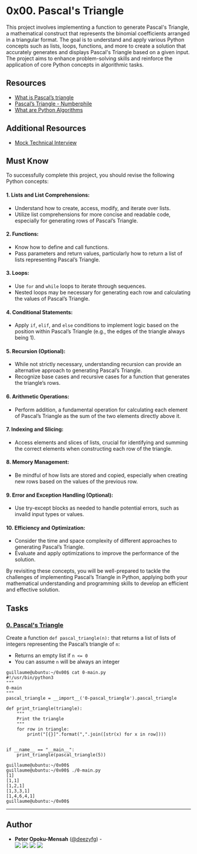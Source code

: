 # 0x00. Pascal's Triangle
This project involves implementing a function to generate Pascal's Triangle, a mathematical construct that represents the binomial coefficients arranged in a triangular format. The goal is to understand and apply various Python concepts such as lists, loops, functions, and more to create a solution that accurately generates and displays Pascal's Triangle based on a given input. The project aims to enhance problem-solving skills and reinforce the application of core Python concepts in algorithmic tasks.

## Resources
* [What is Pascal’s triangle](https://www.cuemath.com/algebra/pascals-triangle/)
* [Pascal’s Triangle - Numberphile](https://www.youtube.com/watch?feature=shared&v=0iMtlus-afo)
* [What are Python Algorithms](https://builtin.com/data-science/python-algorithms)

## Additional Resources
* [Mock Technical Interview](https://www.youtube.com/watch?feature=shared&v=1qw5ITr3k9E)

## Must Know
To successfully complete this project, you should revise the following Python concepts:

#### 1. Lists and List Comprehensions:
* Understand how to create, access, modify, and iterate over lists.
* Utilize list comprehensions for more concise and readable code, especially for generating rows of Pascal’s Triangle.

#### 2. Functions:
* Know how to define and call functions.
* Pass parameters and return values, particularly how to return a list of lists representing Pascal’s Triangle.

#### 3. Loops:
* Use `for` and `while` loops to iterate through sequences.
* Nested loops may be necessary for generating each row and calculating the values of Pascal’s Triangle.

#### 4. Conditional Statements:
* Apply `if`, `elif`, and `else` conditions to implement logic based on the position within Pascal’s Triangle (e.g., the edges of the triangle always being 1).

#### 5. Recursion (Optional):
* While not strictly necessary, understanding recursion can provide an alternative approach to generating Pascal’s Triangle.
* Recognize base cases and recursive cases for a function that generates the triangle’s rows.

#### 6. Arithmetic Operations:
* Perform addition, a fundamental operation for calculating each element of Pascal’s Triangle as the sum of the two elements directly above it.

#### 7. Indexing and Slicing:
* Access elements and slices of lists, crucial for identifying and summing the correct elements when constructing each row of the triangle.

#### 8. Memory Management:
* Be mindful of how lists are stored and copied, especially when creating new rows based on the values of the previous row.

#### 9. Error and Exception Handling (Optional):
* Use try-except blocks as needed to handle potential errors, such as invalid input types or values.

#### 10. Efficiency and Optimization:
* Consider the time and space complexity of different approaches to generating Pascal’s Triangle.
* Evaluate and apply optimizations to improve the performance of the solution.

By revisiting these concepts, you will be well-prepared to tackle the challenges of implementing Pascal’s Triangle in Python, applying both your mathematical understanding and programming skills to develop an efficient and effective solution.

## Tasks

### [0. Pascal's Triangle](0-pascal_triangle.py)
Create a function `def pascal_triangle(n):` that returns a list of lists of integers representing the Pascal’s triangle of `n`:

* Returns an empty list if `n <= 0`
* You can assume `n` will be always an integer
```
guillaume@ubuntu:~/0x00$ cat 0-main.py
#!/usr/bin/python3
"""
0-main
"""
pascal_triangle = __import__('0-pascal_triangle').pascal_triangle

def print_triangle(triangle):
    """
    Print the triangle
    """
    for row in triangle:
        print("[{}]".format(",".join([str(x) for x in row])))


if __name__ == "__main__":
    print_triangle(pascal_triangle(5))

guillaume@ubuntu:~/0x00$ 
guillaume@ubuntu:~/0x00$ ./0-main.py
[1]
[1,1]
[1,2,1]
[1,3,3,1]
[1,4,6,4,1]
guillaume@ubuntu:~/0x00$ 
```

---

## Author

- **Peter Opoku-Mensah** ([@deezyfg](https://github.com/deezyfg)) -  
  [<img src="https://img.shields.io/badge/Portfolio-20d6fe.svg?&style=plastic"/>](https://peter-opoku-mensah.netlify.app)
  [<img src="https://img.shields.io/badge/Twitter-1DA1F2.svg?&style=plastic&logo=twitter&logoColor=white"/>](https://twitter.com/coded_issue)
  [<img src="https://img.shields.io/badge/LinkedIn-0A66C2.svg?&style=plastic&logo=linkedin&logoColor=white"/>](https://www.linkedin.com/in/opokumensahpeter/)
  [<img src="https://img.shields.io/badge/GitHub-181717.svg?&style=plastic&logo=github&logoColor=white"/>](https://github.com/deezyfg)